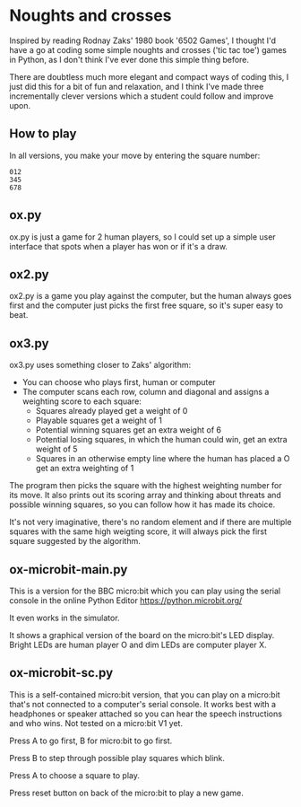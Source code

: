 # Noughts and crosses

Inspired by reading Rodnay Zaks' 1980 book '6502 Games', I thought I'd have a go at coding some simple noughts and crosses ('tic tac toe') games in Python, as I don't think I've ever done this simple thing before.

There are doubtless much more elegant and compact ways of coding this, I just did this for a bit of fun and relaxation, and I think I've made three incrementally clever versions which a student could follow and improve upon.

## How to play

In all versions, you make your move by entering the square number:
```
012
345
678
```

## ox.py

ox.py is just a game for 2 human players, so I could set up a simple user interface that spots when a player has won or if it's a draw.



## ox2.py

ox2.py is a game you play against the computer, but the human always goes first and the computer just picks the first free square, so it's super easy to beat.

## ox3.py

ox3.py uses something closer to Zaks' algorithm:

- You can choose who plays first, human or computer
- The computer scans each row, column and diagonal and assigns a weighting score to each square:
  - Squares already played get a weight of 0
  - Playable squares get a weight of 1
  - Potential winning squares get an extra weight of 6
  - Potential losing squares, in which the human could win, get an extra weight of 5
  - Squares in an otherwise empty line where the human has placed a O get an extra weighting of 1

The program then picks the square with the highest weighting number for its move. It also prints out its scoring array and thinking about threats and possible winning squares, so you can follow how it has made its choice.

It's not very imaginative, there's no random element and if there are multiple squares with the same high weigting score, it will always pick the first square suggested by the algorithm.

## ox-microbit-main.py

This is a version for the BBC micro:bit which you can play using the serial console in the online Python Editor https://python.microbit.org/

It even works in the simulator.

It shows a graphical version of the board on the micro:bit's LED display. Bright LEDs are human player O and dim LEDs are computer player X.


## ox-microbit-sc.py 

This is a self-contained micro:bit version, that you can play on a micro:bit that's not connected to a computer's serial console. It works best with a headphones or speaker attached so you can hear the speech instructions and who wins. Not tested on a micro:bit V1 yet. 

Press A to go first, B for micro:bit to go first.

Press B to step through possible play squares which blink.

Press A to choose a square to play.

Press reset button on back of the micro:bit to play a new game.

